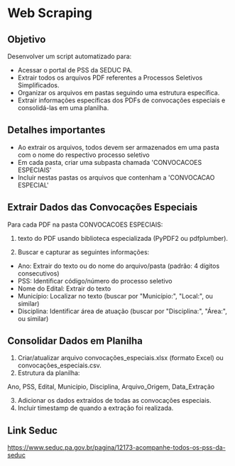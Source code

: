# Web Scraping

## Objetivo

Desenvolver um script automatizado para:

- Acessar o portal de PSS da SEDUC PA.
- Extrair todos os arquivos PDF referentes a Processos Seletivos Simplificados.
- Organizar os arquivos em pastas seguindo uma estrutura específica.
- Extrair informações específicas dos PDFs de convocações especiais e consolidá-las em uma planilha.

## Detalhes importantes

- Ao extrair os arquivos, todos devem ser armazenados em uma pasta com o nome do respectivo processo seletivo
- Em cada pasta, criar uma subpasta chamada 'CONVOCACOES ESPECIAIS'
- Incluir nestas pastas os arquivos que contenham a 'CONVOCACAO ESPECIAL'

## Extrair Dados das Convocações Especiais

Para cada PDF na pasta CONVOCACOES ESPECIAIS:

1. texto do PDF usando biblioteca especializada (PyPDF2 ou pdfplumber).

2. Buscar e capturar as seguintes informações:
 - Ano: Extrair do texto ou do nome do arquivo/pasta (padrão: 4 dígitos consecutivos)
 - PSS: Identificar código/número do processo seletivo
 - Nome do Edital: Extrair do texto
 - Município: Localizar no texto (buscar por "Município:", "Local:", ou similar)
 - Disciplina: Identificar área de atuação (buscar por "Disciplina:", "Área:", ou similar)

## Consolidar Dados em Planilha

1. Criar/atualizar arquivo convocações_especiais.xlsx (formato Excel) ou convocações_especiais.csv.
2. Estrutura da planilha:

Ano, PSS, Edital,	Município,	Disciplina,	Arquivo_Origem,	Data_Extração

3. Adicionar os dados extraídos de todas as convocações especiais.
4. Incluir timestamp de quando a extração foi realizada.

## Link Seduc

https://www.seduc.pa.gov.br/pagina/12173-acompanhe-todos-os-pss-da-seduc
